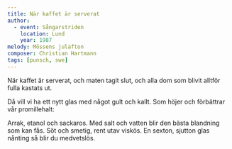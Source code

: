 ```yaml
---
title: När kaffet är serverat
author:
  - event: Sångarstriden
    location: Lund
    year: 1987
melody: Mössens julafton
composer: Christian Hartmann
tags: [punsch, swe]
---
```


När kaffet är serverat,
och maten tagit slut,
och alla dom som blivit
alltför fulla kastats ut.

Då vill vi ha ett nytt glas
med något gult och kallt.
Som höjer och förbättrar
vår promillehalt:

Arrak, etanol och sackaros.
Med salt och vatten blir
den bästa blandning som kan fås.
Söt och smetig, rent utav viskös.
En sexton, sjutton glas nånting
så blir du medvetslös.
